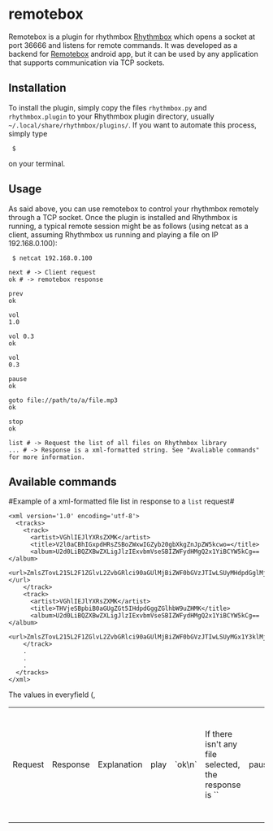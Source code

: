 remotebox
=========

Remotebox is a plugin for rhythmbox [Rhythmbox](http://projects.gnome.org/rhythmbox/) which opens a socket at port 36666 and listens for remote commands. It was developed as a backend for [Remotebox](http://not.online.yet/) android app, but it can be used by any application that supports communication via TCP sockets.

Installation
------------

To install the plugin, simply copy the files `rhythmbox.py` and `rhythmbox.plugin` to your Rhythmbox plugin directory, usually `~/.local/share/rhythmbox/plugins/`. If you want to automate this process, simply type

```
 $ 
```

on your terminal.

Usage
-----

As said above, you can use remotebox to control your rhythmbox remotely through a TCP socket. Once the plugin is installed and Rhythmbox is running, a typical remote session might be as follows (using netcat as a client, assuming Rhythmbox us running and playing a file on IP 192.168.0.100):

```shell
 $ netcat 192.168.0.100

next # -> Client request
ok # -> remotebox response

prev
ok

vol
1.0

vol 0.3
ok

vol
0.3

pause 
ok

goto file://path/to/a/file.mp3
ok

stop
ok

list # -> Request the list of all files on Rhythmbox library
... # -> Response is a xml-formatted string. See "Avaliable commands" for more information.
```

Available commands
------------------

<table>
<td>Request</td><td>Response</td><td>Explanation</td>
<td>play</td><td>`ok\n`</td><td>If there isn't any file selected, the response is ``</td>
<td>pause</td><td>`ok\n`</td><td></td>
<td>stop</td><td>`ok\n`</td><td></td>
<td>next</td><td>`ok\n`</td><td></td>
<td>prev</td><td>`ok\n`</td><td></td>
<td>vol</td><td>`0.9\n`</td><td>The response is the current volume setting, a float point between 0.0 and 1.0</td>
<td>vol 0.7</td><td>`ok\n`</td><td>Set the volume to a float point between 0.0 and 1.0. If the requested setting is invalid, return ``</td>
<td>goto file://path/to/a/file.mp3</td><td>`ok\n`</td><td>Plays the specified file. If it doens't exist, return ``</td>
<td>list</td><td>xml-formatted string containing base64 encoded information about the files on rhythmbox library.</td><td>See example below</td>

#Example of a xml-formatted file list in response to a `list` request#

```
<xml version='1.0' encoding='utf-8'>
  <tracks>
    <track>
      <artist>VGhlIEJlYXRsZXMK</artist>
      <title>V2l0aCBhIGxpdHRsZSBoZWxwIGZyb20gbXkgZnJpZW5kcwo=</title>
      <album>U2d0LiBQZXBwZXLigJlzIExvbmVseSBIZWFydHMgQ2x1YiBCYW5kCg==</album>
      <url>ZmlsZTovL215L2F1ZGlvL2ZvbGRlci90aGUlMjBiZWF0bGVzJTIwLSUyMHdpdGglMjBhJTIwbGl0dGxlJTIwaGVscCUyMGZyb20lMjBteSUyMGZyaWVuZHMubXAzCg==</url>
    </track>
    <track>
      <artist>VGhlIEJlYXRsZXMK</artist>
      <title>THVjeSBpbiB0aGUgZGt5IHdpdGggZGlhbW9uZHMK</title>
      <album>U2d0LiBQZXBwZXLigJlzIExvbmVseSBIZWFydHMgQ2x1YiBCYW5kCg==</album>
      <url>ZmlsZTovL215L2F1ZGlvL2ZvbGRlci90aGUlMjBiZWF0bGVzJTIwLSUyMGx1Y3klMjBpbiUyMHRoZSUyMHNreSUyMHdpdGglMjBkaWFtb25kcy5tcDMK</url>
    </track>
    .
    .
    .
  </tracks>
</xml>

```
The values in everyfield (<artist>, <title>, <album>, <url>) are base64 encoded uft8 strings. If we decode these fields, we get:

```
<xml version='1.0' encoding='utf-8'>
  <tracks>
    <track>
      <artist>The Beatles</artist>
      <title>With a little help from my friends</title>
      <album>Sgt. Pepper’s Lonely Hearts Club Band</album>
      <url>file://my/audio/folder/the%20beatles%20-%20with%20a%20little%20help%20from%20my%20friends.mp3</url>
    </track>
    <track>
      <artist>The Beatles</artist>
      <title>Lucy in the dky with diamonds</title>
      <album>Sgt. Pepper’s Lonely Hearts Club Band</album>
      <url>file://my/audio/folder/the%20beatles%20-%20lucy%20in%20the%20sky%20with%20diamonds.mp3</url>
    </track>
    .
    .
    .
  </tracks>
</xml>

```

Contribute
----------

Please feel free to add suggestions. If you have written a client which is compatible with this plugin, tell me and I'll mention it here! :)

License
-------

[MIT](http://opensource.org/licenses/MIT).

